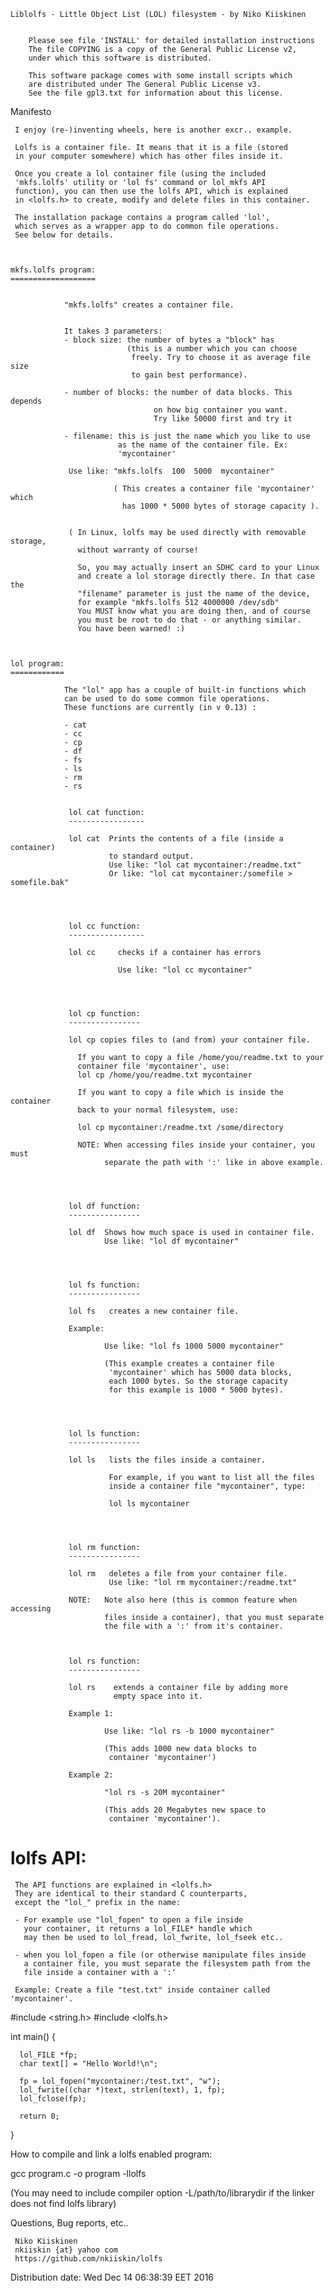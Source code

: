 


	Liblolfs - Little Object List (LOL) filesystem - by Niko Kiiskinen
                                      

        Please see file 'INSTALL' for detailed installation instructions
        The file COPYING is a copy of the General Public License v2,
        under which this software is distributed.

        This software package comes with some install scripts which
        are distributed under The General Public License v3.
        See the file gpl3.txt for information about this license.




Manifesto


     I enjoy (re-)inventing wheels, here is another excr.. example.

     Lolfs is a container file. It means that it is a file (stored
     in your computer somewhere) which has other files inside it.

     Once you create a lol container file (using the included
     'mkfs.lolfs' utility or 'lol fs' command or lol_mkfs API
     function), you can then use the lolfs API, which is explained
     in <lolfs.h> to create, modify and delete files in this container.

     The installation package contains a program called 'lol',
     which serves as a wrapper app to do common file operations.
     See below for details.



    mkfs.lolfs program:
    ===================


                "mkfs.lolfs" creates a container file.


                It takes 3 parameters:
                - block size: the number of bytes a "block" has
                              (this is a number which you can choose
                               freely. Try to choose it as average file size
                               to gain best performance).

                - number of blocks: the number of data blocks. This depends
                                    on how big container you want.
                                    Try like 50000 first and try it

                - filename: this is just the name which you like to use
                            as the name of the container file. Ex:
                            'mycontainer'

                 Use like: "mkfs.lolfs  100  5000  mycontainer"

                           ( This creates a container file 'mycontainer' which
                             has 1000 * 5000 bytes of storage capacity ).


                 ( In Linux, lolfs may be used directly with removable storage,
                   without warranty of course!

                   So, you may actually insert an SDHC card to your Linux
                   and create a lol storage directly there. In that case the
                   "filename" parameter is just the name of the device,
                   for example "mkfs.lolfs 512 4000000 /dev/sdb"
                   You MUST know what you are doing then, and of course
                   you must be root to do that - or anything similar.
                   You have been warned! :)



    lol program:
    ============

                The "lol" app has a couple of built-in functions which
                can be used to do some common file operations.
                These functions are currently (in v 0.13) :

                - cat
                - cc
                - cp
                - df
                - fs
                - ls
                - rm
                - rs


                 lol cat function:
                 -----------------

                 lol cat  Prints the contents of a file (inside a container)
                          to standard output.
                          Use like: "lol cat mycontainer:/readme.txt"
                          Or like: "lol cat mycontainer:/somefile > somefile.bak"




                 lol cc function:
                 -----------------

                 lol cc     checks if a container has errors

                            Use like: "lol cc mycontainer"




                 lol cp function:
                 ----------------

                 lol cp copies files to (and from) your container file.

                   If you want to copy a file /home/you/readme.txt to your
                   container file 'mycontainer', use:
                   lol cp /home/you/readme.txt mycontainer

                   If you want to copy a file which is inside the container
                   back to your normal filesystem, use:

                   lol cp mycontainer:/readme.txt /some/directory

                   NOTE: When accessing files inside your container, you must
                         separate the path with ':' like in above example.




                 lol df function:
                 ----------------

                 lol df  Shows how much space is used in container file.
                         Use like: "lol df mycontainer"




                 lol fs function:
                 ----------------

                 lol fs   creates a new container file.

                 Example:

                         Use like: "lol fs 1000 5000 mycontainer"

                         (This example creates a container file
                          'mycontainer' which has 5000 data blocks,
                          each 1000 bytes. So the storage capacity
                          for this example is 1000 * 5000 bytes).




                 lol ls function:
                 ----------------

                 lol ls   lists the files inside a container.

                          For example, if you want to list all the files
                          inside a container file "mycontainer", type:

                          lol ls mycontainer




                 lol rm function:
                 ----------------

                 lol rm   deletes a file from your container file.
                          Use like: "lol rm mycontainer:/readme.txt"

                 NOTE:   Note also here (this is common feature when accessing
                         files inside a container), that you must separate
                         the file with a ':' from it's container.



                 lol rs function:
                 ----------------

                 lol rs    extends a container file by adding more
                           empty space into it.

                 Example 1:

                         Use like: "lol rs -b 1000 mycontainer"

                         (This adds 1000 new data blocks to
                          container 'mycontainer')

                 Example 2:

                         "lol rs -s 20M mycontainer"

                         (This adds 20 Megabytes new space to
                          container 'mycontainer').



lolfs API:
==========

     The API functions are explained in <lolfs.h>
     They are identical to their standard C counterparts,
     except the "lol_" prefix in the name:

     - For example use "lol_fopen" to open a file inside
       your container, it returns a lol_FILE* handle which
       may then be used to lol_fread, lol_fwrite, lol_fseek etc..

     - when you lol_fopen a file (or otherwise manipulate files inside
       a container file, you must separate the filesystem path from the
       file inside a container with a ':'

     Example: Create a file "test.txt" inside container called 'mycontainer'.


  #include  <string.h>
  #include  <lolfs.h>

  int main() {

      lol_FILE *fp;
      char text[] = "Hello World!\n";

      fp = lol_fopen("mycontainer:/test.txt", "w");
      lol_fwrite((char *)text, strlen(text), 1, fp);
      lol_fclose(fp);

      return 0;
  }
      


  How to compile and link a lolfs enabled program:

  gcc program.c -o program -llolfs

  (You may need to include compiler option -L/path/to/librarydir
   if the linker does not find lolfs library)

  
Questions, Bug reports, etc..

     Niko Kiiskinen
     nkiiskin {at} yahoo com
     https://github.com/nkiiskin/lolfs


Distribution date: Wed Dec 14 06:38:39 EET 2016
